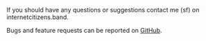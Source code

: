If you should have any questions or suggestions contact me (sf) on internetcitizens.band.

Bugs and feature requests can be reported on [GitHub](https://github.com/20centaurifux/fuchsschwanz).
